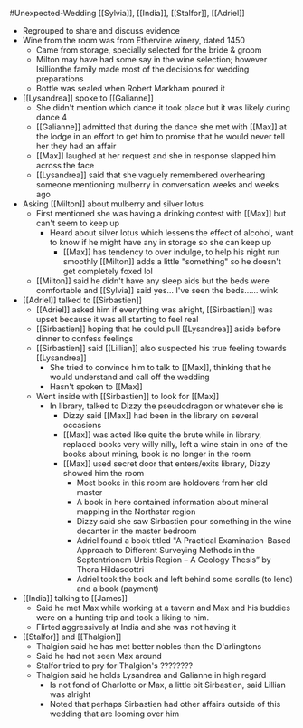 #Unexpected-Wedding 
[[Sylvia]], [[India]], [[Stalfor]], [[Adriel]]

- Regrouped to share and discuss evidence
- Wine from the room was from Ethervine winery, dated 1450
	- Came from storage, specially selected for the bride & groom
	- Milton may have had some say in the wine selection; however Isillionthe family made most of the decisions for wedding preparations
	- Bottle was sealed when Robert Markham poured it
- [[Lysandrea]] spoke to [[Galianne]]
	- She didn't mention which dance it took place but it was likely during dance 4
	- [[Galianne]] admitted that during the dance she met with [[Max]] at the lodge in an effort to get him to promise that he would never tell her they had an affair
	- [[Max]] laughed at her request and she in response slapped him across the face
	- [[Lysandrea]] said that she vaguely remembered overhearing someone mentioning mulberry in conversation weeks and weeks ago
- Asking [[Milton]] about mulberry and silver lotus
	- First mentioned she was having a drinking contest with [[Max]] but can't seem to keep up
		- Heard about silver lotus which lessens the effect of alcohol, want to know if he might have any in storage so she can keep up
			- [[Max]] has tendency to over indulge, to help his night run smoothly [[Milton]] adds a little "something" so he doesn't get completely foxed lol
	- [[Milton]] said he didn't have any sleep aids but the beds were comfortable and [[Sylvia]] said yes... I've seen the beds...… wink
- [[Adriel]] talked to [[Sirbastien]]
	- [[Adriel]] asked him if everything was alright, [[Sirbastien]] was upset because it was all starting to feel real
	- [[Sirbastien]] hoping that he could pull [[Lysandrea]] aside before dinner to confess feelings
	- [[Sirbastien]] said [[Lillian]] also suspected his true feeling towards [[Lysandrea]]
		- She tried to convince him to talk to [[Max]], thinking that he would understand and call off the wedding
		- Hasn't spoken to [[Max]]
	- Went inside with [[Sirbastien]] to look for [[Max]]
		- In library, talked to Dizzy the pseudodragon or whatever she is
			- Dizzy said [[Max]] had been in the library on several occasions
			- [[Max]] was acted like quite the brute while in library, replaced books very willy nilly, left a wine stain in one of the books about mining, book is no longer in the room
			- [[Max]] used secret door that enters/exits library, Dizzy showed him the room
				- Most books in this room are holdovers from her old master
				- A book in here contained information about mineral mapping in the Northstar region
				- Dizzy said she saw Sirbastien pour something in the wine decanter in the master bedroom
				- Adriel found a book titled "A Practical Examination-Based Approach to Different Surveying Methods in the Septentrionem Urbis Region – A Geology Thesis” by Thora Hildasdottri
				- Adriel took the book and left behind some scrolls (to lend) and a book (payment)
- [[India]] talking to [[James]]
	- Said he met Max while working at a tavern and Max and his buddies were on a hunting trip and took a liking to him.
	- Flirted aggressively at India and she was not having it
- [[Stalfor]] and [[Thalgion]]
	- Thalgion said he has met better nobles than the D'arlingtons
	- Said he had not seen Max around
	- Stalfor tried to pry for Thalgion's ????????
	- Thalgion said he holds Lysandrea and Galianne in high regard
		- Is not fond of Charlotte or Max, a little bit Sirbastien, said Lillian was alright
		- Noted that perhaps Sirbastien had other affairs outside of this wedding that are looming over him